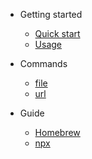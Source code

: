- Getting started

  - [Quick start](quickstart.md)
  - [Usage](usage.md)

- Commands

  - [file](commands/file.md)
  - [url](commands/file.md)

- Guide

  - [Homebrew](deploy.md)
  - [npx](helpers.md)
